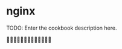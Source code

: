 # nginx

TODO: Enter the cookbook description here.

:sushi::sushi::sushi::sushi::sushi::sushi::japan::sushi::sushi::sushi::sushi::sushi::sushi:
